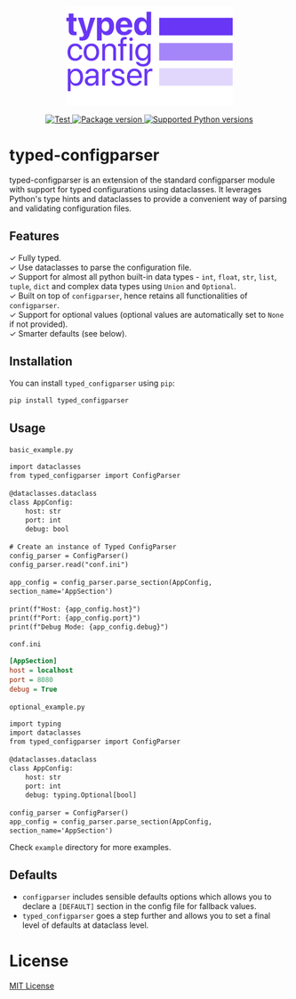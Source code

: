<p align="center">
  <img src="./assets/logo.png" alt="Description of the image">
</p>
<p align="center">
<a href="https://github.com/ajatkj/typed_configparser/actions?query=workflow%3ATest+event%3Apush+branch%3Amain" target="_blank">
    <img src="https://img.shields.io/github/actions/workflow/status/ajatkj/typed_configparser/tests.yml?branch=main&event=push&style=flat-square&label=test" alt="Test">
</a>
  <a href="https://pypi.org/project/fastapi" target="_blank">
      <img src="https://img.shields.io/pypi/v/typed-configparser?color=%2334D058&label=pypi%20package&style=flat-square" alt="Package version">
  </a>
  <a href="https://pypi.org/project/fastapi" target="_blank">
      <img src="https://img.shields.io/pypi/pyversions/typed-config-parser?color=%2334D058&style=flat-square" alt="Supported Python versions">
  </a>
</p>

# typed-configparser

typed-configparser is an extension of the standard configparser module with support for typed configurations using dataclasses.
It leverages Python's type hints and dataclasses to provide a convenient way of parsing and validating configuration files.

## Features

✓ Fully typed.<br />
✓ Use dataclasses to parse the configuration file.<br />
✓ Support for almost all python built-in data types - `int`, `float`, `str`, `list`, `tuple`, `dict` and complex data types using `Union` and `Optional`.<br />
✓ Built on top of `configparser`, hence retains all functionalities of `configparser`.<br />
✓ Support for optional values (optional values are automatically set to `None` if not provided).<br />
✓ Smarter defaults (see below).

## Installation

You can install `typed_configparser` using `pip`:

```sh
pip install typed_configparser
```

## Usage

`basic_example.py`

```py3
import dataclasses
from typed_configparser import ConfigParser

@dataclasses.dataclass
class AppConfig:
    host: str
    port: int
    debug: bool

# Create an instance of Typed ConfigParser
config_parser = ConfigParser()
config_parser.read("conf.ini")

app_config = config_parser.parse_section(AppConfig, section_name='AppSection')

print(f"Host: {app_config.host}")
print(f"Port: {app_config.port}")
print(f"Debug Mode: {app_config.debug}")
```

`conf.ini`

```ini
[AppSection]
host = localhost
port = 8080
debug = True
```

`optional_example.py`

```py3
import typing
import dataclasses
from typed_configparser import ConfigParser

@dataclasses.dataclass
class AppConfig:
    host: str
    port: int
    debug: typing.Optional[bool]

config_parser = ConfigParser()
app_config = config_parser.parse_section(AppConfig, section_name='AppSection')

```

Check `example` directory for more examples.

## Defaults

- `configparser` includes sensible defaults options which allows you to declare a `[DEFAULT]` section in the config file for fallback values.
- `typed_configparser` goes a step further and allows you to set a final level of defaults at dataclass level.

# License

[MIT License](./LICENSE)
